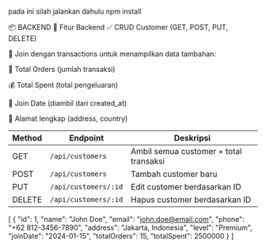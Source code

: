 pada ini silah jalankan dahulu 
npm install

📦 BACKEND
📌 Fitur Backend
✅ CRUD Customer (GET, POST, PUT, DELETE)

🔗 Join dengan transactions untuk menampilkan data tambahan:

🧾 Total Orders (jumlah transaksi)

💰 Total Spent (total pengeluaran)

📅 Join Date (diambil dari created_at)

📍 Alamat lengkap (address, country)


| Method | Endpoint             | Deskripsi                              |
| ------ | -------------------- | -------------------------------------- |
| GET    | `/api/customers`     | Ambil semua customer + total transaksi |
| POST   | `/api/customers`     | Tambah customer baru                   |
| PUT    | `/api/customers/:id` | Edit customer berdasarkan ID           |
| DELETE | `/api/customers/:id` | Hapus customer berdasarkan ID          |


[
  {
    "id": 1,
    "name": "John Doe",
    "email": "john.doe@email.com",
    "phone": "+62 812-3456-7890",
    "address": "Jakarta, Indonesia",
    "level": "Premium",
    "joinDate": "2024-01-15",
    "totalOrders": 15,
    "totalSpent": 2500000
  }
]

